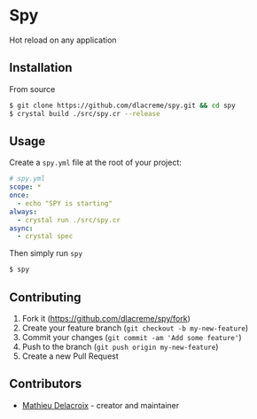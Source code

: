# Spy

Hot reload on any application

## Installation

From source
```sh
$ git clone https://github.com/dlacreme/spy.git && cd spy
$ crystal build ./src/spy.cr --release
```

## Usage

Create a `spy.yml` file at the root of your project:

```yml
# spy.yml
scope: *
once:
  - echo "SPY is starting"
always:
  - crystal run ./src/spy.cr
async:
  - crystal spec
```
Then simply run `spy`
```sh
$ spy
```


## Contributing

1. Fork it (<https://github.com/dlacreme/spy/fork>)
2. Create your feature branch (`git checkout -b my-new-feature`)
3. Commit your changes (`git commit -am 'Add some feature'`)
4. Push to the branch (`git push origin my-new-feature`)
5. Create a new Pull Request

## Contributors

- [Mathieu Delacroix](https://github.com/dlacreme) - creator and maintainer

